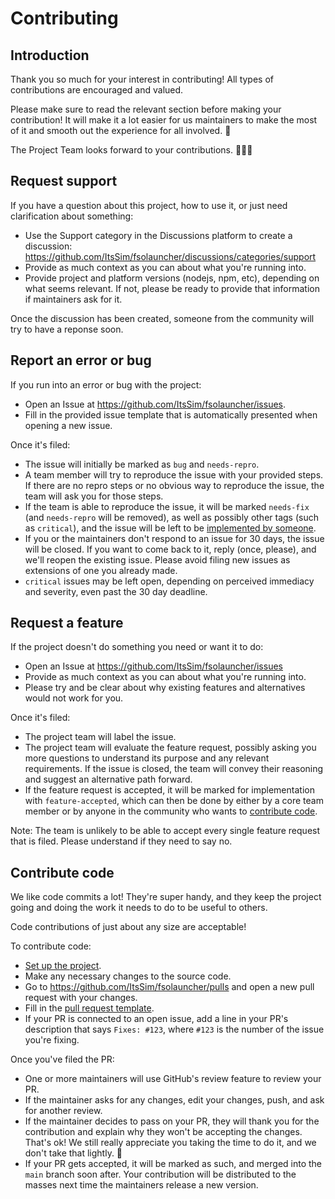 # Contributing
## Introduction

Thank you so much for your interest in contributing! All types of contributions are encouraged and valued. 

Please make sure to read the relevant section before making your contribution! It will make it a lot easier for us maintainers to make the most of it and smooth out the experience for all involved. 💚

The Project Team looks forward to your contributions. 🙌🏾✨

## Request support

If you have a question about this project, how to use it, or just need clarification about something:

* Use the Support category in the Discussions platform to create a
  discussion: https://github.com/ItsSim/fsolauncher/discussions/categories/support
* Provide as much context as you can about what you're running into.
* Provide project and platform versions (nodejs, npm, etc), depending on what seems relevant. If not, please be ready to provide that information if maintainers ask for it.

Once the discussion has been created, someone from the community will try
to have a reponse soon.

## Report an error or bug

If you run into an error or bug with the project:

* Open an Issue at https://github.com/ItsSim/fsolauncher/issues.
* Fill in the provided issue template that is automatically presented when
  opening a new issue.

Once it's filed:

* The issue will initially be marked as `bug` and `needs-repro`.
* A team member will try to reproduce the issue with your provided steps. If there are no repro steps or no obvious way to reproduce the issue, the team will ask you for those steps.
* If the team is able to reproduce the issue, it will be marked `needs-fix`
  (and `needs-repro` will be removed), as well as possibly other tags (such as `critical`), and the issue will
  be left to be [implemented by someone](#contribute-code).
* If you or the maintainers don't respond to an issue for 30 days, the
  issue will be closed. If you want to come back to it, reply (once, please), and we'll
  reopen the existing issue. Please avoid filing new issues as extensions
  of one you already made.
* `critical` issues may be left open, depending on perceived immediacy and severity, even past the 30 day deadline.

## Request a feature

If the project doesn't do something you need or want it to do:

* Open an Issue at https://github.com/ItsSim/fsolauncher/issues
* Provide as much context as you can about what you're running into.
* Please try and be clear about why existing features and alternatives would not work for you.

Once it's filed:

* The project team will label the issue.
* The project team will evaluate the feature request, possibly asking you more questions to understand its purpose and any relevant requirements. If the issue is closed, the team will convey their reasoning and suggest an alternative path forward.
* If the feature request is accepted, it will be marked for implementation with `feature-accepted`, which can then be done by either by a core team member or by anyone in the community who wants to [contribute code](#contribute-code).

Note: The team is unlikely to be able to accept every single feature request that is filed. Please understand if they need to say no.

## Contribute code

We like code commits a lot! They're super handy, and they keep the project going and doing the work it needs to do to be useful to others.

Code contributions of just about any size are acceptable!

To contribute code:

* [Set up the project](https://github.com/ItsSim/fsolauncher#prerequisites-for-development).
* Make any necessary changes to the source code.
* Go to https://github.com/ItsSim/fsolauncher/pulls and open a new pull
  request with your changes.
* Fill in the [pull request
  template](https://github.com/ItsSim/fsolauncher/blob/master/.github/pull_request_template.md).
* If your PR is connected to an open issue, add a line in your PR's description that says `Fixes: #123`, where `#123` is the number of the issue you're fixing.

Once you've filed the PR:

* One or more maintainers will use GitHub's review feature to review your PR.
* If the maintainer asks for any changes, edit your changes, push, and ask for another review.
* If the maintainer decides to pass on your PR, they will thank you for the contribution and explain why they won't be accepting the changes. That's ok! We still really appreciate you taking the time to do it, and we don't take that lightly. 💚
* If your PR gets accepted, it will be marked as such, and merged into the
  `main` branch soon after. Your contribution will be distributed to the
  masses next time the maintainers release a new version.

